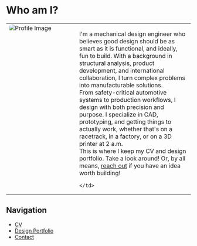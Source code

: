 ﻿# Who am I?

<link rel="stylesheet" href="Assets/styles.css">

<table>
  <tr>
    <td style="vertical-align:top; padding-right: 16px; width: 38%">
      <img src="Assets/ProfilePic.jpg" alt="Profile Image" style="border-radius:8px;">
    </td>
    <td>

I'm a mechanical design engineer who believes good design should be as smart as it is functional, and ideally, fun to build. With a background in structural analysis, product development, and international collaboration, I turn complex problems into manufacturable solutions.
<br>
From safety-critical automotive systems to production workflows, I design with both precision and purpose. I specialize in CAD, prototyping, and getting things to actually work, whether that's on a racetrack, in a factory, or on a 3D printer at 2 a.m.
<br>
This is where I keep my CV and design portfolio. Take a look around!
Or, by all means, <a href="contact.html">reach out</a> if you have an idea worth building!

    </td>
  </tr>
</table>

## Navigation

- [CV](#cv)
- [Design Portfolio](#portfolio)
- [Contact](contact.md)
